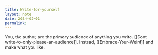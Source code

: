 ```yaml
---
title: Write-for-yourself
layout: note
date: 2024-05-02
permalink:
---
```

You, the author, are the primary audience of anything you write. [[Dont-write-to-only-please-an-audience]]. Instead, [[Embrace-Your-Weird]] and make what you like.


